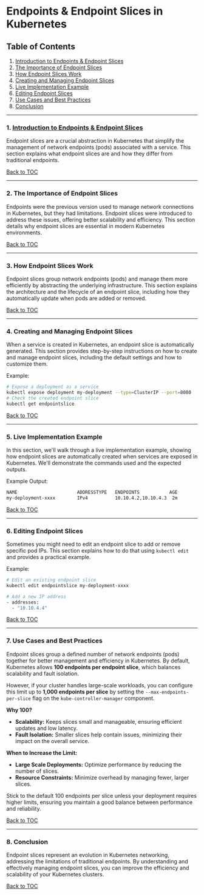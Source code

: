 # Endpoints & Endpoint Slices in Kubernetes

## Table of Contents

1. [Introduction to Endpoints & Endpoint Slices](#introduction-to-endpoints--endpoint-slices)
2. [The Importance of Endpoint Slices](#the-importance-of-endpoint-slices)
3. [How Endpoint Slices Work](#how-endpoint-slices-work)
4. [Creating and Managing Endpoint Slices](#creating-and-managing-endpoint-slices)
5. [Live Implementation Example](#live-implementation-example)
6. [Editing Endpoint Slices](#editing-endpoint-slices)
7. [Use Cases and Best Practices](#use-cases-and-best-practices)
8. [Conclusion](#conclusion)

---

### 1. [Introduction to Endpoints & Endpoint Slices ](#introduction-to-endpoints--endpoint-slices)

Endpoint slices are a crucial abstraction in Kubernetes that simplify the management of network endpoints (pods) associated with a service. This section explains what endpoint slices are and how they differ from traditional endpoints.

[Back to TOC](#table-of-contents)

---

### 2. The Importance of Endpoint Slices

Endpoints were the previous version used to manage network connections in Kubernetes, but they had limitations. Endpoint slices were introduced to address these issues, offering better scalability and efficiency. This section details why endpoint slices are essential in modern Kubernetes environments.

[Back to TOC](#table-of-contents)

---

### 3. How Endpoint Slices Work

Endpoint slices group network endpoints (pods) and manage them more efficiently by abstracting the underlying infrastructure. This section explains the architecture and the lifecycle of an endpoint slice, including how they automatically update when pods are added or removed.

[Back to TOC](#table-of-contents)

---

### 4. Creating and Managing Endpoint Slices

When a service is created in Kubernetes, an endpoint slice is automatically generated. This section provides step-by-step instructions on how to create and manage endpoint slices, including the default settings and how to customize them.

Example:
```bash
# Expose a deployment as a service
kubectl expose deployment my-deployment --type=ClusterIP --port=8080
# Check the created endpoint slice
kubectl get endpointslice
```

[Back to TOC](#table-of-contents)

---

### 5. Live Implementation Example

In this section, we'll walk through a live implementation example, showing how endpoint slices are automatically created when services are exposed in Kubernetes. We'll demonstrate the commands used and the expected outputs.

Example Output:
```bash
NAME                      ADDRESSTYPE   ENDPOINTS           AGE
my-deployment-xxxx        IPv4          10.10.4.2,10.10.4.3  2m
```

[Back to TOC](#table-of-contents)

---

### 6. Editing Endpoint Slices

Sometimes you might need to edit an endpoint slice to add or remove specific pod IPs. This section explains how to do that using `kubectl edit` and provides a practical example.

Example:
```bash
# Edit an existing endpoint slice
kubectl edit endpointslice my-deployment-xxxx

# Add a new IP address
- addresses:
  - "10.10.4.4"
```

[Back to TOC](#table-of-contents)

---

### 7. Use Cases and Best Practices

Endpoint slices group a defined number of network endpoints (pods) together for better management and efficiency in Kubernetes. By default, Kubernetes allows **100 endpoints per endpoint slice**, which balances scalability and fault isolation.

However, if your cluster handles large-scale workloads, you can configure this limit up to **1,000 endpoints per slice** by setting the `--max-endpoints-per-slice` flag on the `kube-controller-manager` component. 

**Why 100?**
- **Scalability:** Keeps slices small and manageable, ensuring efficient updates and low latency.
- **Fault Isolation:** Smaller slices help contain issues, minimizing their impact on the overall service.

**When to Increase the Limit:**
- **Large Scale Deployments:** Optimize performance by reducing the number of slices.
- **Resource Constraints:** Minimize overhead by managing fewer, larger slices.

Stick to the default 100 endpoints per slice unless your deployment requires higher limits, ensuring you maintain a good balance between performance and reliability.

[Back to TOC](#table-of-contents)

---

### 8. Conclusion

Endpoint slices represent an evolution in Kubernetes networking, addressing the limitations of traditional endpoints. By understanding and effectively managing endpoint slices, you can improve the efficiency and scalability of your Kubernetes clusters.

[Back to TOC](#table-of-contents)

